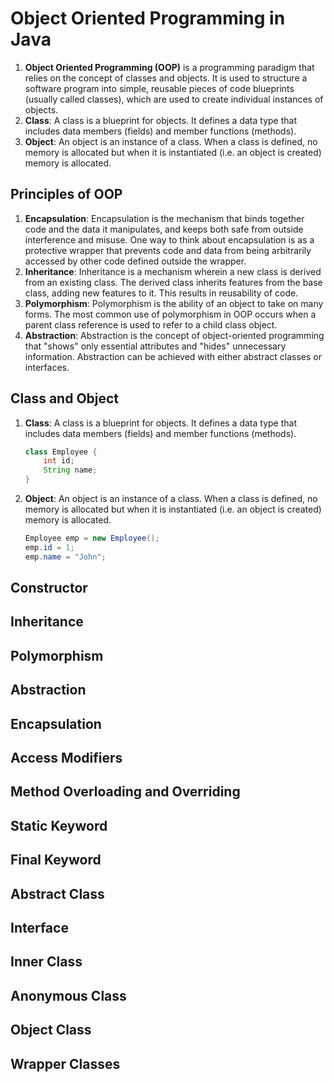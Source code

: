 # Object Oriented Programming in Java

1. **Object Oriented Programming (OOP)** is a programming paradigm that relies on the concept of classes and objects. It is used to structure a software program into simple, reusable pieces of code blueprints (usually called classes), which are used to create individual instances of objects.
2. **Class**: A class is a blueprint for objects. It defines a data type that includes data members (fields) and member functions (methods).
3. **Object**: An object is an instance of a class. When a class is defined, no memory is allocated but when it is instantiated (i.e. an object is created) memory is allocated.

## Principles of OOP

1. **Encapsulation**: Encapsulation is the mechanism that binds together code and the data it manipulates, and keeps both safe from outside interference and misuse. One way to think about encapsulation is as a protective wrapper that prevents code and data from being arbitrarily accessed by other code defined outside the wrapper.
2. **Inheritance**: Inheritance is a mechanism wherein a new class is derived from an existing class. The derived class inherits features from the base class, adding new features to it. This results in reusability of code.
3. **Polymorphism**: Polymorphism is the ability of an object to take on many forms. The most common use of polymorphism in OOP occurs when a parent class reference is used to refer to a child class object.
4. **Abstraction**: Abstraction is the concept of object-oriented programming that "shows" only essential attributes and "hides" unnecessary information. Abstraction can be achieved with either abstract classes or interfaces.


## Class and Object

1. **Class**: A class is a blueprint for objects. It defines a data type that includes data members (fields) and member functions (methods).

    ```java
    class Employee {
        int id;
        String name;
    }
    ```

2. **Object**: An object is an instance of a class. When a class is defined, no memory is allocated but when it is instantiated (i.e. an object is created) memory is allocated.

    ```java
    Employee emp = new Employee();
    emp.id = 1;
    emp.name = "John";
    ```

## Constructor

## Inheritance

## Polymorphism

## Abstraction

## Encapsulation

## Access Modifiers

## Method Overloading and Overriding

## Static Keyword

## Final Keyword

## Abstract Class

## Interface

## Inner Class

## Anonymous Class

## Object Class

## Wrapper Classes


